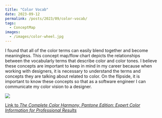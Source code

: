 ```yaml
---
title: "Color Vocab"
date: 2023-09-12
permalink: /posts/2023/09/color-vocab/
tags:
  - ConceptMap
images:
  - /images/color-wheel.jpg
---
```


I found that all of the color terms can easily blend together and become meaningless. This concept map/flow chart depicts the relationships between the vocabularly terms that describe color and color tones. I believe these concepts are important to keep in mind in my career because when working with designers, it is necessary to understand the terms and concepts they are talking about related to color. On the flipside, it is important to know these concepts so that as a software engineer I can communicate my color vision to a designer.

<img src='/images/color-flow-chart.jpg'>

[Link to _The Complete Color Harmony, Pantone Edition: Expert Color Information for Professional Results_](https://www.amazon.com/Complete-Color-Harmony-Pantone-Professional/dp/1631592963)
